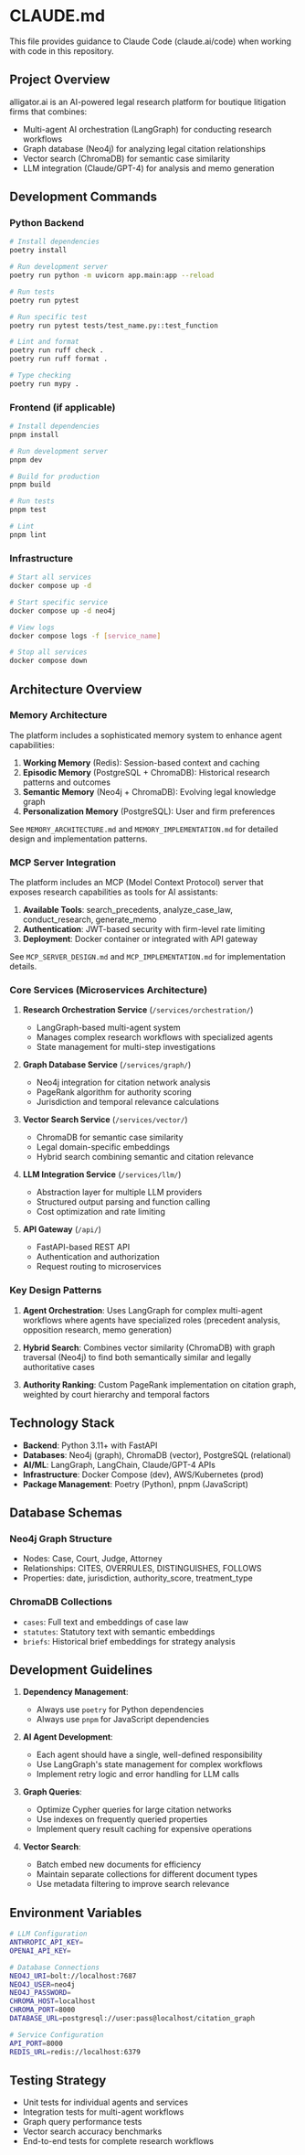 # CLAUDE.md

This file provides guidance to Claude Code (claude.ai/code) when working with code in this repository.

## Project Overview

alligator.ai is an AI-powered legal research platform for boutique litigation firms that combines:
- Multi-agent AI orchestration (LangGraph) for conducting research workflows
- Graph database (Neo4j) for analyzing legal citation relationships
- Vector search (ChromaDB) for semantic case similarity
- LLM integration (Claude/GPT-4) for analysis and memo generation

## Development Commands

### Python Backend
```bash
# Install dependencies
poetry install

# Run development server
poetry run python -m uvicorn app.main:app --reload

# Run tests
poetry run pytest

# Run specific test
poetry run pytest tests/test_name.py::test_function

# Lint and format
poetry run ruff check .
poetry run ruff format .

# Type checking
poetry run mypy .
```

### Frontend (if applicable)
```bash
# Install dependencies
pnpm install

# Run development server
pnpm dev

# Build for production
pnpm build

# Run tests
pnpm test

# Lint
pnpm lint
```

### Infrastructure
```bash
# Start all services
docker compose up -d

# Start specific service
docker compose up -d neo4j

# View logs
docker compose logs -f [service_name]

# Stop all services
docker compose down
```

## Architecture Overview

### Memory Architecture

The platform includes a sophisticated memory system to enhance agent capabilities:

1. **Working Memory** (Redis): Session-based context and caching
2. **Episodic Memory** (PostgreSQL + ChromaDB): Historical research patterns and outcomes
3. **Semantic Memory** (Neo4j + ChromaDB): Evolving legal knowledge graph
4. **Personalization Memory** (PostgreSQL): User and firm preferences

See `MEMORY_ARCHITECTURE.md` and `MEMORY_IMPLEMENTATION.md` for detailed design and implementation patterns.

### MCP Server Integration

The platform includes an MCP (Model Context Protocol) server that exposes research capabilities as tools for AI assistants:

1. **Available Tools**: search_precedents, analyze_case_law, conduct_research, generate_memo
2. **Authentication**: JWT-based security with firm-level rate limiting
3. **Deployment**: Docker container or integrated with API gateway

See `MCP_SERVER_DESIGN.md` and `MCP_IMPLEMENTATION.md` for implementation details.

### Core Services (Microservices Architecture)

1. **Research Orchestration Service** (`/services/orchestration/`)
   - LangGraph-based multi-agent system
   - Manages complex research workflows with specialized agents
   - State management for multi-step investigations

2. **Graph Database Service** (`/services/graph/`)
   - Neo4j integration for citation network analysis
   - PageRank algorithm for authority scoring
   - Jurisdiction and temporal relevance calculations

3. **Vector Search Service** (`/services/vector/`)
   - ChromaDB for semantic case similarity
   - Legal domain-specific embeddings
   - Hybrid search combining semantic and citation relevance

4. **LLM Integration Service** (`/services/llm/`)
   - Abstraction layer for multiple LLM providers
   - Structured output parsing and function calling
   - Cost optimization and rate limiting

5. **API Gateway** (`/api/`)
   - FastAPI-based REST API
   - Authentication and authorization
   - Request routing to microservices

### Key Design Patterns

1. **Agent Orchestration**: Uses LangGraph for complex multi-agent workflows where agents have specialized roles (precedent analysis, opposition research, memo generation)

2. **Hybrid Search**: Combines vector similarity (ChromaDB) with graph traversal (Neo4j) to find both semantically similar and legally authoritative cases

3. **Authority Ranking**: Custom PageRank implementation on citation graph, weighted by court hierarchy and temporal factors

## Technology Stack

- **Backend**: Python 3.11+ with FastAPI
- **Databases**: Neo4j (graph), ChromaDB (vector), PostgreSQL (relational)
- **AI/ML**: LangGraph, LangChain, Claude/GPT-4 APIs
- **Infrastructure**: Docker Compose (dev), AWS/Kubernetes (prod)
- **Package Management**: Poetry (Python), pnpm (JavaScript)

## Database Schemas

### Neo4j Graph Structure
- Nodes: Case, Court, Judge, Attorney
- Relationships: CITES, OVERRULES, DISTINGUISHES, FOLLOWS
- Properties: date, jurisdiction, authority_score, treatment_type

### ChromaDB Collections
- `cases`: Full text and embeddings of case law
- `statutes`: Statutory text with semantic embeddings
- `briefs`: Historical brief embeddings for strategy analysis

## Development Guidelines

1. **Dependency Management**:
   - Always use `poetry` for Python dependencies
   - Always use `pnpm` for JavaScript dependencies

2. **AI Agent Development**:
   - Each agent should have a single, well-defined responsibility
   - Use LangGraph's state management for complex workflows
   - Implement retry logic and error handling for LLM calls

3. **Graph Queries**:
   - Optimize Cypher queries for large citation networks
   - Use indexes on frequently queried properties
   - Implement query result caching for expensive operations

4. **Vector Search**:
   - Batch embed new documents for efficiency
   - Maintain separate collections for different document types
   - Use metadata filtering to improve search relevance

## Environment Variables

```bash
# LLM Configuration
ANTHROPIC_API_KEY=
OPENAI_API_KEY=

# Database Connections
NEO4J_URI=bolt://localhost:7687
NEO4J_USER=neo4j
NEO4J_PASSWORD=
CHROMA_HOST=localhost
CHROMA_PORT=8000
DATABASE_URL=postgresql://user:pass@localhost/citation_graph

# Service Configuration
API_PORT=8000
REDIS_URL=redis://localhost:6379
```

## Testing Strategy

- Unit tests for individual agents and services
- Integration tests for multi-agent workflows
- Graph query performance tests
- Vector search accuracy benchmarks
- End-to-end tests for complete research workflows